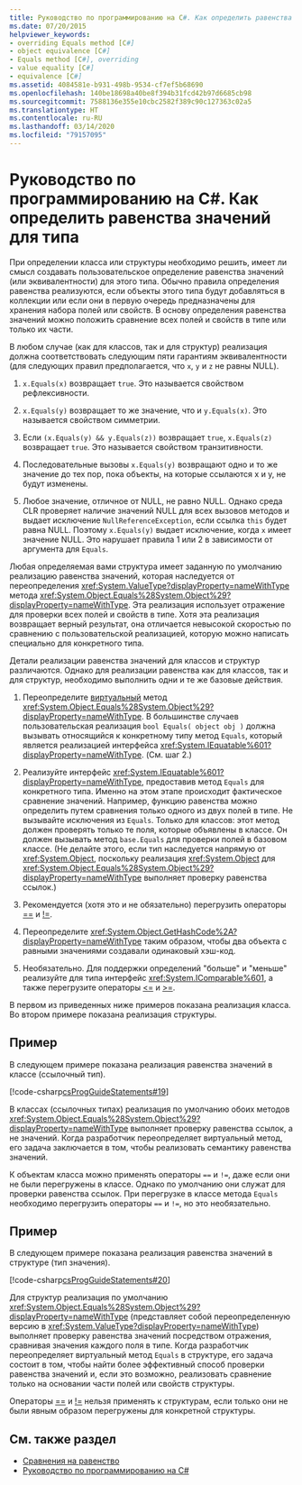 ```yaml
---
title: Руководство по программированию на C#. Как определить равенства значений для типа
ms.date: 07/20/2015
helpviewer_keywords:
- overriding Equals method [C#]
- object equivalence [C#]
- Equals method [C#], overriding
- value equality [C#]
- equivalence [C#]
ms.assetid: 4084581e-b931-498b-9534-cf7ef5b68690
ms.openlocfilehash: 140be18698a40be8f394b31fcd42b97d6685cb98
ms.sourcegitcommit: 7588136e355e10cbc2582f389c90c127363c02a5
ms.translationtype: HT
ms.contentlocale: ru-RU
ms.lasthandoff: 03/14/2020
ms.locfileid: "79157095"
---
```

# <a name="how-to-define-value-equality-for-a-type-c-programming-guide"></a>Руководство по программированию на C#. Как определить равенства значений для типа

При определении класса или структуры необходимо решить, имеет ли смысл создавать пользовательское определение равенства значений (или эквивалентности) для этого типа. Обычно правила определения равенства реализуются, если объекты этого типа будут добавляться в коллекции или если они в первую очередь предназначены для хранения набора полей или свойств. В основу определения равенства значений можно положить сравнение всех полей и свойств в типе или только их части.

В любом случае (как для классов, так и для структур) реализация должна соответствовать следующим пяти гарантиям эквивалентности (для следующих правил предполагается, что `x`, `y` и `z` не равны NULL).  
  
1. `x.Equals(x)` возвращает `true`. Это называется свойством рефлексивности.  
  
2. `x.Equals(y)` возвращает то же значение, что и `y.Equals(x)`. Это называется свойством симметрии.  
  
3. Если `(x.Equals(y) && y.Equals(z))` возвращает `true`, `x.Equals(z)` возвращает `true`. Это называется свойством транзитивности.  
  
4. Последовательные вызовы `x.Equals(y)` возвращают одно и то же значение до тех пор, пока объекты, на которые ссылаются x и y, не будут изменены.  
  
5. Любое значение, отличное от NULL, не равно NULL. Однако среда CLR проверяет наличие значений NULL для всех вызовов методов и выдает исключение `NullReferenceException`, если ссылка `this` будет равна NULL. Поэтому `x.Equals(y)` выдает исключение, когда `x` имеет значение NULL. Это нарушает правила 1 или 2 в зависимости от аргумента для `Equals`.

 Любая определяемая вами структура имеет заданную по умолчанию реализацию равенства значений, которая наследуется от переопределения <xref:System.ValueType?displayProperty=nameWithType> метода <xref:System.Object.Equals%28System.Object%29?displayProperty=nameWithType>. Эта реализация использует отражение для проверки всех полей и свойств в типе. Хотя эта реализация возвращает верный результат, она отличается невысокой скоростью по сравнению с пользовательской реализацией, которую можно написать специально для конкретного типа.  
  
 Детали реализации равенства значений для классов и структур различаются. Однако для реализации равенства как для классов, так и для структур, необходимо выполнить одни и те же базовые действия.  
  
1. Переопределите [виртуальный](../../language-reference/keywords/virtual.md) метод <xref:System.Object.Equals%28System.Object%29?displayProperty=nameWithType>. В большинстве случаев пользовательская реализация `bool Equals( object obj )` должна вызывать относящийся к конкретному типу метод `Equals`, который является реализацией интерфейса <xref:System.IEquatable%601?displayProperty=nameWithType>. (См. шаг 2.)  
  
2. Реализуйте интерфейс <xref:System.IEquatable%601?displayProperty=nameWithType>, предоставив метод `Equals` для конкретного типа. Именно на этом этапе происходит фактическое сравнение значений. Например, функцию равенства можно определить путем сравнения только одного из двух полей в типе. Не вызывайте исключения из `Equals`. Только для классов: этот метод должен проверять только те поля, которые объявлены в классе. Он должен вызывать метод `base.Equals` для проверки полей в базовом классе. (Не делайте этого, если тип наследуется напрямую от <xref:System.Object>, поскольку реализация <xref:System.Object> для <xref:System.Object.Equals%28System.Object%29?displayProperty=nameWithType> выполняет проверку равенства ссылок.)  
  
3. Рекомендуется (хотя это и не обязательно) перегрузить операторы [==](../../language-reference/operators/equality-operators.md#equality-operator-) и [!=](../../language-reference/operators/equality-operators.md#inequality-operator-).  
  
4. Переопределите <xref:System.Object.GetHashCode%2A?displayProperty=nameWithType> таким образом, чтобы два объекта с равными значениями создавали одинаковый хэш-код.  
  
5. Необязательно. Для поддержки определений "больше" и "меньше" реализуйте для типа интерфейс <xref:System.IComparable%601>, а также перегрузите операторы [<=](../../language-reference/operators/comparison-operators.md#less-than-or-equal-operator-) и [>=](../../language-reference/operators/comparison-operators.md#greater-than-or-equal-operator-).  
  
 В первом из приведенных ниже примеров показана реализация класса. Во втором примере показана реализация структуры.  

## <a name="example"></a>Пример

 В следующем примере показана реализация равенства значений в классе (ссылочный тип).  
  
 [!code-csharp[csProgGuideStatements#19](~/samples/snippets/csharp/VS_Snippets_VBCSharp/csProgGuideStatements/CS/Statements.cs#19)]  
  
 В классах (ссылочных типах) реализация по умолчанию обоих методов <xref:System.Object.Equals%28System.Object%29?displayProperty=nameWithType> выполняет проверку равенства ссылок, а не значений. Когда разработчик переопределяет виртуальный метод, его задача заключается в том, чтобы реализовать семантику равенства значений.  
  
 К объектам класса можно применять операторы `==` и `!=`, даже если они не были перегружены в классе. Однако по умолчанию они служат для проверки равенства ссылок. При перегрузке в классе метода `Equals` необходимо перегрузить операторы `==` и `!=`, но это необязательно.  

## <a name="example"></a>Пример

 В следующем примере показана реализация равенства значений в структуре (тип значения).  
  
 [!code-csharp[csProgGuideStatements#20](~/samples/snippets/csharp/VS_Snippets_VBCSharp/csProgGuideStatements/CS/Statements.cs#20)]  
  
 Для структур реализация по умолчанию <xref:System.Object.Equals%28System.Object%29?displayProperty=nameWithType> (представляет собой переопределенную версию в <xref:System.ValueType?displayProperty=nameWithType>) выполняет проверку равенства значений посредством отражения, сравнивая значения каждого поля в типе. Когда разработчик переопределяет виртуальный метод `Equals` в структуре, его задача состоит в том, чтобы найти более эффективный способ проверки равенства значений и, если это возможно, реализовать сравнение только на основании части полей или свойств структуры.  
  
 Операторы [==](../../language-reference/operators/equality-operators.md#equality-operator-) и [!=](../../language-reference/operators/equality-operators.md#inequality-operator-) нельзя применять к структурам, если только они не были явным образом перегружены для конкретной структуры.  
  
## <a name="see-also"></a>См. также раздел

- [Сравнения на равенство](equality-comparisons.md)
- [Руководство по программированию на C#](../index.md)
